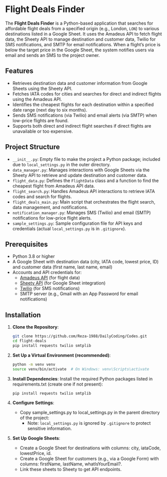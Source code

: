 # Flight Deals Finder

The **Flight Deals Finder** is a Python-based application that searches for affordable flight deals from a specified 
origin (e.g., London, `LON`) to various destinations listed in a Google Sheet. It uses the Amadeus API to fetch flight data, 
the Sheety API to manage destination and customer data, Twilio for SMS notifications, and SMTP for email notifications. 
When a flight’s price is below the target price in the Google Sheet, the system notifies users via email and sends 
an SMS to the project owner.

## Features
- Retrieves destination data and customer information from Google Sheets using the Sheety API.
- Fetches IATA codes for cities and searches for direct and indirect flights using the Amadeus API.
- Identifies the cheapest flights for each destination within a specified date range (next day to six months).
- Sends SMS notifications (via Twilio) and email alerts (via SMTP) when low-price flights are found.
- Supports both direct and indirect flight searches if direct flights are unavailable or too expensive.

## Project Structure
- `__init__.py`: Empty file to make the project a Python package; included due to `local_settings.py` in the outer directory.
- `data_manager.py`: Manages interactions with Google Sheets via the Sheety API to retrieve and update destination and customer data.
- `flight_data.py`: Defines the `FlightData` class and a function to find the cheapest flight from Amadeus API data.
- `flight_search.py`: Handles Amadeus API interactions to retrieve IATA codes and search for flights.
- `flight_deals_main.py`: Main script that orchestrates the flight search, data management, and notifications.
- `notification_manager.py`: Manages SMS (Twilio) and email (SMTP) notifications for low-price flight alerts.
- `sample_settings.py`: Sample configuration file for API keys and credentials (actual `local_settings.py` is in `.gitignore`).

## Prerequisites
- Python 3.8 or higher
- A Google Sheet with destination data (city, IATA code, lowest price, ID) and customer data (first name, last name, email)
- Accounts and API credentials for:
  - [Amadeus API](https://developers.amadeus.com/) (for flight data)
  - [Sheety API](https://sheety.co/) (for Google Sheet integration)
  - [Twilio](https://www.twilio.com/) (for SMS notifications)
  - SMTP server (e.g., Gmail with an App Password for email notifications)


## Installation
1. **Clone the Repository**:
   ```bash
   git clone https://github.com/Reza-1988/DailyCoding/Codes.git
   cd flight-deals
   pip install requests twilio smtplib
   ```
   
2. **Set Up a Virtual Environment (recommended)**:
    ```bash
    python -m venv venv
    source venv/bin/activate  # On Windows: venv\Scripts\activate
    ```
3. **Install Dependencies**: Install the required Python packages listed in requirements.txt (create one if not present):
    ```bash
    pip install requests twilio smtplib
   ```

4. **Configure Settings**:
   - Copy sample_settings.py to local_settings.py in the parent directory of the project:
     - Note: `local_settings.py` is ignored by `.gitignore` to protect sensitive information.

5. **Set Up Google Sheets**:
   - Create a Google Sheet for destinations with columns: city, iataCode, lowestPrice, id.
   - Create a Google Sheet for customers (e.g., via a Google Form) with columns: firstName, lastName, whatIsYourEmail?.
   - Link these sheets to Sheety to get API endpoints.
